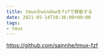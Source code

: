 ```yaml
---
title: tmuxのwindowをfzfで移動する
date: 2021-05-14T10:36:00+09:00
tags:
- tmux
---
```


https://github.com/sainnhe/tmux-fzf
